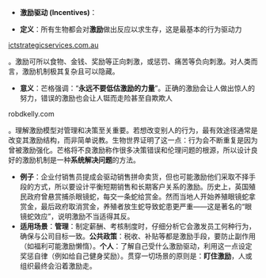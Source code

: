 - **激励驱动 (Incentives)**：

- **定义**：所有生物都会对**激励**做出反应以求生存，这是最基本的行为驱动力​

[ictstrategicservices.com.au](https://www.ictstrategicservices.com.au/2017/07/14/113-fantastic-thinking-tools-from-farnam-street/#:~:text=1)

。激励可所以食物、金钱、奖励等正向刺激，或惩罚、痛苦等负向刺激。对人类而言，激励机制极其复杂且可以隐藏。

- **意义**：芒格强调：“**永远不要低估激励的力量**”。正确的激励会让人做出惊人的努力，错误的激励也会让人铤而走险甚至自欺欺人​

robdkelly.com

。理解激励模型对管理和决策至关重要。若想改变别人的行为，最有效途径通常是改变其激励结构，而非简单说教。生物世界证明了这一点：行为会不断重复是因为曾被激励强化。芒格将不良激励称作很多决策错误和伦理问题的根源，所以设计良好的激励机制是一种**系统解决问题**的方法。

- **例子**：企业付销售员提成会驱动销售拼命卖货，但也可能激励他们采取不择手段的方式，所以要设计平衡短期销售和长期客户关系的激励。历史上，英国殖民政府曾悬赏捕杀眼镜蛇，每交一条蛇给赏金。然而当地人开始养殖眼镜蛇拿赏金，最后政府取消赏金，养殖者放生蛇导致蛇患更严重——这是著名的“眼镜蛇效应”，说明激励不当适得其反。
- **适用场景**：**管理**：制定薪酬、考核制度时，仔细分析它会激发员工何种行为，确保与公司目标一致。**公共政策**：税收、补贴等都是激励手段，要防止副作用（如福利可能激励懒惰）。**个人**：了解自己受什么激励驱动，利用这一点设定奖惩自律（例如给自己健身奖励）。贯穿一切场景的原则是：**盯住激励**，人或组织最终会沿着激励走。